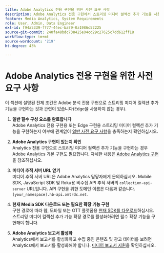 ```yaml
---
title: Adobe Analytics 전용 구현을 위한 사전 요구 사항
description: Adobe Analytics 전용 구현에서 스트리밍 미디어 컬렉션 추가 기능을 사용하기 위한 사전 요구 사항에 대해 알아봅니다
feature: Media Analytics, System Requirements
role: User, Admin, Data Engineer
exl-id: f94a5339-f777-44ec-ba79-0a1986c52225
source-git-commit: 240fa48bdc738425e04cd29c27625c7dd612ff18
workflow-type: tm+mt
source-wordcount: '219'
ht-degree: 43%

---
```


# Adobe Analytics 전용 구현을 위한 사전 요구 사항

이 섹션에 설명된 전제 조건은 Adobe 분석 전용 구현으로 스트리밍 미디어 컬렉션 추가 기능을 구현하는 것과 관련이 있습니다(Edge을 사용하지 않는 경우).

1. **일반 필수 구성 요소를 완료합니다**<br>
Adobe Analytics 전용 구현용 또는 Edge 구현용 스트리밍 미디어 컬렉션 추가 기능을 구현하는지 여부에 관계없이 [일반 사전 요구 사항](/help/getting-started/prereqs.md)을 충족하는지 확인하십시오.

1. **Adobe Analytics 구현이 있는지 확인**<br>
Analytics 전용 구현으로 스트리밍 미디어 컬렉션 추가 기능을 구현하는 경우 Adobe Analytics 기본 구현도 필요합니다. 자세한 내용은 [Adobe Analytics 구현](https://experienceleague.adobe.com/docs/analytics/implementation/home.html)을 참조하십시오.

1. **미디어 추적 서버 URL 얻기**<br>
미디어 추적 서버 URL은 Adobe Analytics 담당자에게 문의하십시오. Mobile SDK, JavaScript SDK 및 Roku용 비수집 API 추적 서버의 `collection-api-server` URL입니다. API 구현을 위한 도메인 이름은 다음과 같습니다. `[your_namespace].hb-api.omtrdc.net`.

1. **현재 Media SDK 다운로드 또는 필요한 확장 기능 구현**<br>
구현 경로에 따라 웹, 모바일 또는 OTT 플랫폼용 [현재 SDK를 다운로드](/help/getting-started/download-sdks.md)하십시오. 스트리밍 미디어 컬렉션 추가 기능 확장 경로를 활성화하려면 필수 확장 기능을 구현해야 합니다.

1. **Adobe Analytics 보고서 활성화**<br>
Analytics에서 보고서를 활성화하고 수집 중인 콘텐츠 및 광고 데이터를 보려면 Analytics에서 보고서를 활성화해야 합니다. [미디어 보고서 지원](/help/reporting/media-reports-enable.md)을 확인하십시오.
